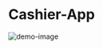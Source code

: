# Cashier-App
![demo-image](https://user-images.githubusercontent.com/46297149/70171192-caea1a00-1700-11ea-9b9b-4e816583d76a.JPG)
